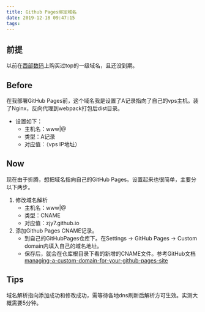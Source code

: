 ```yaml
---
title: Github Pages绑定域名
date: 2019-12-18 09:47:15
tags:
---
```


## 前提

以前在[西部数码](https://www.west.cn/)上购买过top的一级域名，且还没到期。

## Before
在我部署GitHub Pages前，这个域名我是设置了A记录指向了自己的vps主机。装了Nginx，反向代理到webpack打包后dist目录。
- 设置如下：
  - 主机名：www|@
  - 类型：A记录
  - 对应值：（vps IP地址）

## Now

现在由于折腾，想把域名指向自己的GitHub Pages。设置起来也很简单，主要分以下两步。
1. 修改域名解析
   - 主机名：www|@
   - 类型：CNAME
   - 对应值：zjy7.github.io
2. 添加Github Pages CNAME记录。
   - 到自己的GitHubPages仓库下。在Settings -> GitHub Pages -> Custom domain内填入自己的域名地址。
   - 保存后，就会在仓库根目录下看的新增的CNAME文件。参考GitHub文档[managing-a-custom-domain-for-your-github-pages-site](https://help.github.com/en/github/working-with-github-pages/managing-a-custom-domain-for-your-github-pages-site)

## Tips
  域名解析指向添加成功和修改成功，需等待各地dns刷新后解析方可生效。实测大概需要5分钟。